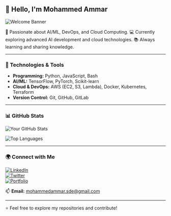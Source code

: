
## 👋 Hello, I'm Mohammed Ammar

![Welcome Banner](https://your-banner-image-url.com)

🚀 Passionate about AI/ML, DevOps, and Cloud Computing. 
💻 Currently exploring advanced AI development and cloud technologies. 
📚 Always learning and sharing knowledge.

---

### 🔧 Technologies & Tools

- **Programming:** Python, JavaScript, Bash
- **AI/ML:** TensorFlow, PyTorch, Scikit-learn
- **Cloud & DevOps:** AWS (EC2, S3, Lambda), Docker, Kubernetes, Terraform
- **Version Control:** Git, GitHub, GitLab

---

### 📊 GitHub Stats

![Your GitHub Stats](https://github-readme-stats.vercel.app/api?username=yourusername&show_icons=true&theme=radical)

![Top Languages](https://github-readme-stats.vercel.app/api/top-langs/?username=yourusername&layout=compact&theme=radical)

---

### 🌍 Connect with Me

[![LinkedIn](https://img.shields.io/badge/LinkedIn-blue?style=for-the-badge&logo=linkedin)](https://linkedin.com/in/yourprofile)  
[![Twitter](https://img.shields.io/badge/Twitter-blue?style=for-the-badge&logo=twitter)](https://twitter.com/yourhandle)  
[![Portfolio](https://img.shields.io/badge/Portfolio-000?style=for-the-badge&logo=vercel)](https://yourportfolio.com)  

📫 **Email:** mohammedammar.sde@gmail.com

---

⭐️ Feel free to explore my repositories and contribute!
